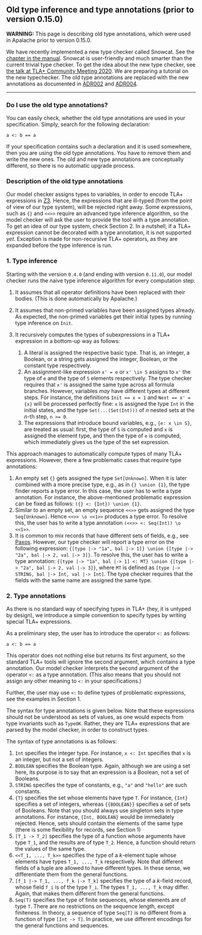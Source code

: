## Old type inference and type annotations (prior to version 0.15.0)

**WARNING:** This page is describing old type annotations, which were used
in Apalache prior to version 0.15.0.

We have recently implemented a new type checker called Snowcat.
See the [chapter in the manual](./typechecker-snowcat.md).
Snowcat is user-friendly and much smarter than the current trivial type
checker.  To get the idea about the new type checker, see [the talk at TLA+
Community Meeting 2020](https://youtu.be/hnp25hmCMN8). We are preparing a
tutorial on the new typechecker. The old type annotations are replaced with
the new annotations as documented in [ADR002](../adr/002adr-types.md)
and [ADR004](../adr/004adr-annotations.md).

---------------------------------------------------------------------------------

### Do I use the old type annotations?

You can easily check, whether the old type annotations are used in your specification.
Simply, search for the following declaration:

```tla
a <: b == a
```

If your specification contains such a declaration and it is used somewhere,
then you are using the old type annotations. You have to remove them and write
the new ones.  The old and new type annotations are conceptually different, so there is
no automatic upgrade process.

### Description of the old type annotations

Our model checker assigns types to variables, in order to encode TLA+ expressions
in [Z3](https://github.com/Z3Prover/z3). Hence, the expressions that are ill-typed
(from the point of view of our type system), will be rejected right away. Some
expressions, such as ``{}`` and ``<<>>`` require an advanced type inference algorithm,
so the model checker will ask the user to provide the tool with a type annotation.
To get an idea of our type system, check Section 2. In a nutshell,
if a TLA+ expression cannot be decorated with a type annotation,
it is not supported _yet_. Exception is made for non-recursive TLA+ operators, as they are
expanded before the type inference is run.

### 1. Type inference

Starting with the version `0.4.0` (and ending with version `0.11.0`),
our model checker runs the naive type
inference algorithm for every computation step:

 1. It assumes that all operator definitions have been replaced with their
bodies. (This is done automatically by Apalache.)

 1. It assumes that non-primed variables have been assigned types already.
 As expected, the non-primed variables get their initial types by running
 type inference on ``Init``.

 1. It recursively computes the types of subexpressions in a TLA+ expression in
 a bottom-up way as follows:

    1. A literal is assigned the respective basic type. That is, an integer,
     a Boolean, or a string gets assigned the integer, Boolean, or the constant
     type respectively.
    1. An assignment-like expression ``x' = e`` or ``x' \in S`` assigns to ``x'``
     the type of ``e`` and the type of ``S`` elements respectively. The type
     checker requires that ``x'`` is assigned the same type across all formula
     branches. However, variables _may_ have different types at different steps.
     For instance, the definitions ``Init == x = 1`` and ``Next == x' = {x}``
     will be processed perfectly fine: ``x`` is assigned the type ``Int`` in the initial
     states, and the type ``Set(...(Set(Int)))`` of _n_ nested sets at the _n_-th step, ``n >= 0``.
    1. The expressions that introduce bound variables, e.g., ``{e: x \in S}``,
    are treated as usual: first, the type of ``S`` is computed and ``x`` is assigned
    the element type, and then the type of ``e`` is computed, which immediately
    gives us the type of the set expression.

This approach manages to automatically compute types of many TLA+ expressions.
However, there a few problematic cases that require type annotations:

 1. An empty set ``{}`` gets assigned the type ``Set[Unknown]``. When it is later
 combined with a more precise type, e.g., as in ``{} \union {1}``, the type finder
 reports a type error. In this case, the user has to write a type annotation.
 For instance, the above-mentioned problematic expression can be fixed as follows:
 ``({} <: {Int}) \union {1}``.
 1. Similar to an empty set, an empty sequence ``<<>>`` gets assigned the type
  ``Seq[Unknown]``. Hence ``<<>> \o <<1>>`` produces a type error. To resolve this,
  the user has to write a type annotation ``(<<>> <: Seq(Int)) \o <<1>>``.
 1. It is common to mix records that have different sets of fields, e.g.,
  see [Paxos](https://github.com/tlaplus/Examples/tree/master/specifications/Paxos).
  However, our type checker will report a type error on the following expression:
  ``{[type |-> "1a", bal |-> 1]} \union {[type |-> "2a", bal |-> 2, val |-> 3]}``.
  To resolve this, the user has to write a type annotation:
   ``{[type |-> "1a", bal |-> 1] <: MT} \union {[type |-> "2a", bal |-> 2, val |-> 3]}``,
   where ``MT`` is defined as ``[type |-> STRING, bal |-> Int, val |-> Int]``.
  The type checker requires that the fields with the same name are assigned
  the same type.

### 2. Type annotations

As there is no standard way of specifying types in TLA+ (hey, it is untyped by design),
we introduce a simple convention to specify types by writing special TLA+ expressions.

As a preliminary step, the user has to introduce the operator ``<:`` as follows:

```tla
a <: b == a
```

This operator does not nothing else but returns its first argument, so the standard TLA+
tools will ignore the second argument, which contains a type annotation. Our model checker
interprets the second argument of the operator ``<:`` as a type annotation.
(This also means that you should not assign any other meaning to ``<:`` in your specifications.)

Further, the user may use ``<:`` to define types of problematic expressions, see the
examples in Section 1.

The syntax for type annotations is given below. Note that these expressions should not be
understood as sets of values, as one would expects from type invariants such as ``TypeOK``. Rather,
they are TLA+ expressions that are parsed by the model checker, in order to construct types.

The syntax of type annotations is as follows:

  1. ``Int`` specifies the integer type. For instance, ``x <: Int`` specifies that ``x``
  is an integer, but not a set of integers.
  1. ``BOOLEAN`` specifies the Boolean type. Again, although we are using a set here,
  its purpose is to say that an expression is a Boolean, not a set of Booleans.
  1. ``STRING`` specifies the type of constants, e.g., ``"a"`` and ``"hello"``
  are such constants.
  1. ``{T}`` specifies the set whose elements have type ``T``. For instance,
  ``{Int}`` specifies a set of integers, whereas ``{{BOOLEAN}}`` specifies
  a set of sets of Booleans. Note that you should always use singleton sets in
  type annotations. For instance, ``{Int, BOOLEAN}`` would be immediately rejected.
  Hence, sets should contain the elements of the same type (there is some flexibility
  for records, see Section 1)
  1. ``[T_1 -> T_2]`` specifies the type of a function whose arguments have type ``T_1``,
  and the results are of type ``T_2``. Hence, a function should return the values
  of the same type.
  1. ``<<T_1, ..., T_k>>`` specifies the type of a _k_-element tuple whose
  elements have types ``T_1, ..., T_k`` respectively. Note that different fields
  of a tuple are allowed to have different types. In these sense, we differentiate them
  from the general functions.
  1. ``[f_1 |-> T_1, ..., f_k |-> T_k]`` specifies the type of a _k_-field record,
  whose field ``f_i`` is of the type ``T_i``. The types ``T_1, ..., T_k`` may differ. Again,
  that makes them different from the general functions.
  1. ``Seq(T)`` specifies the type of finite sequences, whose elements are of type ``T``.
  There are no restrictions on the sequence length, except finiteness. In theory,
  a sequence of type ``Seq[T]`` is no different from a function of type ``[Int -> T]``.
  In practice, we use different encodings for the general functions and sequences.

